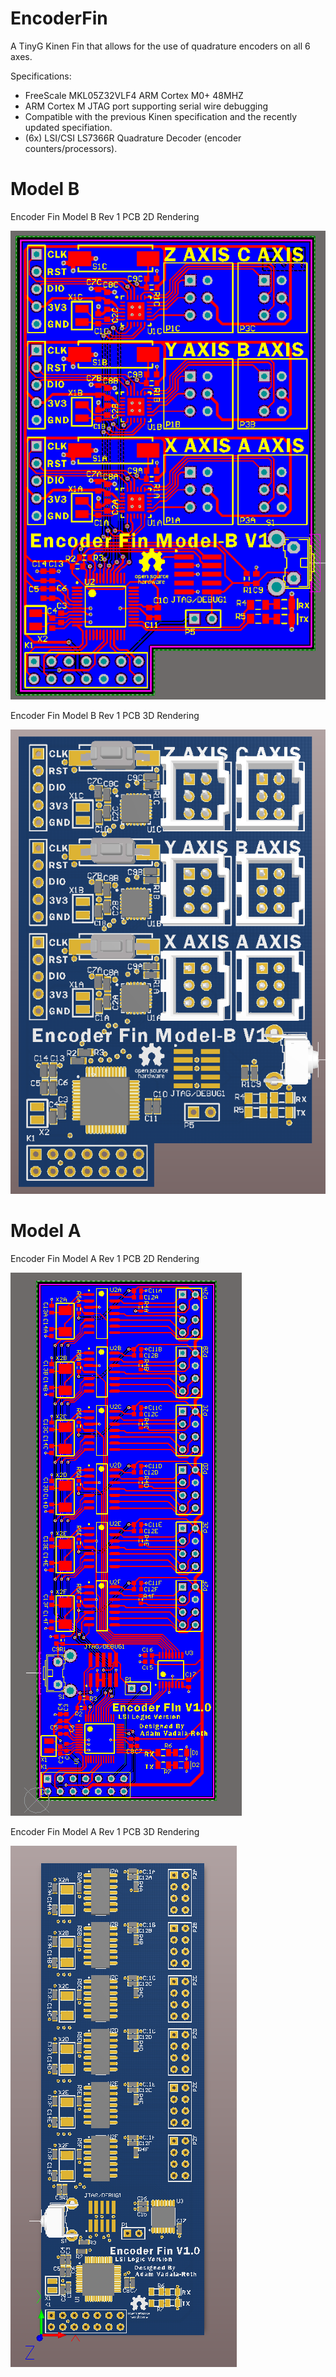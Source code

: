 EncoderFin
==========

A TinyG Kinen Fin that allows for the use of quadrature encoders on all 6 axes. 


Specifications:
- FreeScale MKL05Z32VLF4 ARM Cortex M0+ 48MHZ
- ARM Cortex M JTAG port supporting serial wire debugging
- Compatible with the previous Kinen specification and the recently updated specifiation.
- (6x) LSI/CSI LS7366R Quadrature Decoder (encoder counters/processors).

Model B
=======

Encoder Fin Model B Rev 1 PCB 2D Rendering

![First Pass PCB of Model B](PCB/Encoder%20Fin%20Multi%20ARM/EncoderFinARM2D.png)

Encoder Fin Model B Rev 1 PCB 3D Rendering

![First Pass PCB of Model B](PCB/Encoder%20Fin%20Multi%20ARM/EncoderFinARM3D.png)


Model A
=======

Encoder Fin Model A Rev 1 PCB 2D Rendering

![First Pass PCB](PCB/EncoderFin2D.png)

Encoder Fin Model A Rev 1 PCB 3D Rendering

![First Pass PCB](PCB/EncoderFin3D.png)
